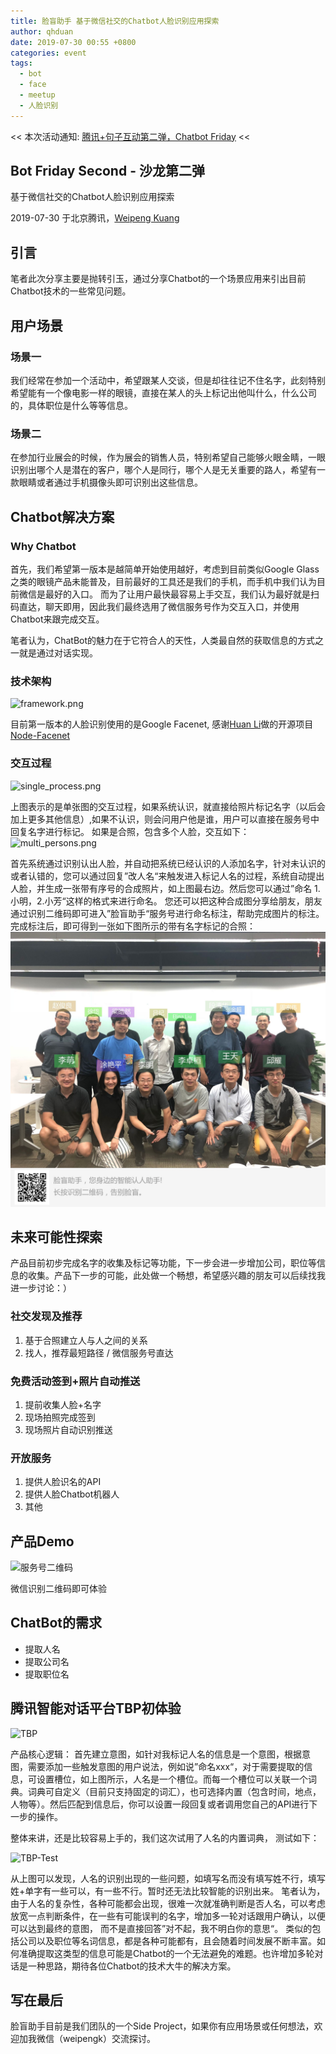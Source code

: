 ```yaml
---
title: 脸盲助手 基于微信社交的Chatbot人脸识别应用探索
author: qhduan
date: 2019-07-30 00:55 +0800
categories: event
tags:
  - bot
  - face
  - meetup
  - 人脸识别
---
```


<< 本次活动通知: [腾讯+句子互动第二弹，Chatbot Friday](https://mp.weixin.qq.com/s/fbY9BVLIqhy6Uwls0g4fRQ) <<

## Bot Friday Second - 沙龙第二弹

基于微信社交的Chatbot人脸识别应用探索

2019-07-30 于北京腾讯，[Weipeng Kuang](https://github.com/creatorkuang)

## 引言
笔者此次分享主要是抛转引玉，通过分享Chatbot的一个场景应用来引出目前Chatbot技术的一些常见问题。
## 用户场景
### 场景一
我们经常在参加一个活动中，希望跟某人交谈，但是却往往记不住名字，此刻特别希望能有一个像电影一样的眼镜，直接在某人的头上标记出他叫什么，什么公司的，具体职位是什么等等信息。
### 场景二
在参加行业展会的时候，作为展会的销售人员，特别希望自己能够火眼金睛，一眼识别出哪个人是潜在的客户，哪个人是同行，哪个人是无关重要的路人，希望有一款眼睛或者通过手机摄像头即可识别出这些信息。

## Chatbot解决方案
### Why Chatbot
首先，我们希望第一版本是越简单开始使用越好，考虑到目前类似Google Glass之类的眼镜产品未能普及，目前最好的工具还是我们的手机，而手机中我们认为目前微信是最好的入口。
而为了让用户最快最容易上手交互，我们认为最好就是扫码直达，聊天即用，因此我们最终选用了微信服务号作为交互入口，并使用Chatbot来跟完成交互。

笔者认为，ChatBot的魅力在于它符合人的天性，人类最自然的获取信息的方式之一就是通过对话实现。

### 技术架构
![framework.png](/assets/2019/face-blinder/framework.png)

目前第一版本的人脸识别使用的是Google Facenet, 感谢[Huan Li](https://github.com/huan)做的开源项目[Node-Facenet](https://github.com/huan/node-facenet)
### 交互过程
![single_process.png](/assets/2019/face-blinder/single_process.png)

上图表示的是单张图的交互过程，如果系统认识，就直接给照片标记名字（以后会加上更多其他信息）,如果不认识，则会问用户他是谁，用户可以直接在服务号中回复名字进行标记。
如果是合照，包含多个人脸，交互如下：
![multi_persons.png](/assets/2019/face-blinder/multi_persons.png)

首先系统通过识别认出人脸，并自动把系统已经认识的人添加名字，针对未认识的或者认错的，您可以通过回复”改人名“来触发进入标记人名的过程，系统自动提出人脸，并生成一张带有序号的合成照片，如上图最右边。然后您可以通过”命名 1.小明，2.小芳“这样的格式来进行命名。 您还可以把这种合成图分享给朋友，朋友通过识别二维码即可进入”脸盲助手“服务号进行命名标注，帮助完成图片的标注。
完成标注后，即可得到一张如下图所示的带有名字标记的合照：
![合照](/assets/2019/bot5-seminar-0/group-photo.jpg)

## 未来可能性探索
产品目前初步完成名字的收集及标记等功能，下一步会进一步增加公司，职位等信息的收集。产品下一步的可能，此处做一个畅想，希望感兴趣的朋友可以后续找我进一步讨论：）
### 社交发现及推荐
 1. 基于合照建立人与人之间的关系
 2. 找人，推荐最短路径 / 微信服务号直达

### 免费活动签到+照片自动推送
 1. 提前收集人脸+名字
 2. 现场拍照完成签到
 3. 现场照片自动识别推送
### 开放服务
 1. 提供人脸识名的API
 2. 提供人脸Chatbot机器人
 3. 其他

## 产品Demo
![服务号二维码](/assets/2019/face-blinder/qrcode.jpg)

微信识别二维码即可体验

## ChatBot的需求
- 提取人名
- 提取公司名
- 提取职位名

## 腾讯智能对话平台TBP初体验
![TBP](/assets/2019/face-blinder/tpb.png)

产品核心逻辑： 首先建立意图，如针对我标记人名的信息是一个意图，根据意图，需要添加一些触发意图的用户说法，例如说”命名xxx“，对于需要提取的信息，可设置槽位，如上图所示，人名是一个槽位。而每一个槽位可以关联一个词典。词典可自定义（目前只支持固定的词汇），也可选择内置（包含时间，地点，人物等）。然后匹配到信息后，你可以设置一段回复或者调用您自己的API进行下一步的操作。

整体来讲，还是比较容易上手的，我们这次试用了人名的内置词典， 测试如下：

![TBP-Test](/assets/2019/face-blinder/tpb_test.png)

从上图可以发现，人名的识别出现的一些问题，如填写名而没有填写姓不行，填写姓+单字有一些可以，有一些不行。暂时还无法比较智能的识别出来。 笔者认为，由于人名的复杂性，各种可能都会出现，很难一次就准确判断是否人名，可以考虑放宽一点判断条件，在一些有可能误判的名字，增加多一轮对话跟用户确认，以便可以达到最终的意图， 而不是直接回答”对不起，我不明白你的意思“。 类似的包括公司以及职位等名词信息，都是各种可能都有，且会随着时间发展不断丰富。如何准确提取这类型的信息可能是Chatbot的一个无法避免的难题。也许增加多轮对话是一种思路，期待各位Chatbot的技术大牛的解决方案。

## 写在最后
脸盲助手目前是我们团队的一个Side Project，如果你有应用场景或任何想法，欢迎加我微信（weipengk）交流探讨。

